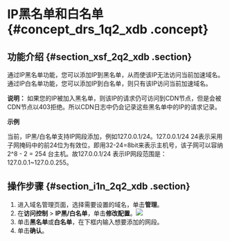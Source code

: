 # IP黑名单和白名单 {#concept_drs_1q2_xdb .concept}

## 功能介绍 {#section_xsf_2q2_xdb .section}

通过IP黑名单功能，您可以添加IP到黑名单，从而使该IP无法访问当前加速域名。通过IP白名单功能，您可以添加IP到白名单，则只有该IP访问当前加速域名。

**说明：** 如果您的IP被加入黑名单，则该IP的请求仍可访问到CDN节点，但是会被CDN节点以403拒绝。所以CDN日志中仍会记录这些黑名单中的IP的请求记录。

**示例**

当前，IP黑/白名单支持IP网段添加，例如127.0.0.1/24。127.0.0.1/24 24表示采用子网掩码中的前24位为有效位，即用32-24=8bit来表示主机号，该子网可以容纳2^8 - 2 = 254 台主机。故127.0.0.1/24 表示IP网段范围是：127.0.0.1~127.0.0.255。

## 操作步骤 {#section_i1n_2q2_xdb .section}

1.  进入域名管理页面，选择需要设置的域名，单击**管理**。
2.  在**访问控制** \> **IP黑/白名单**，单击**修改配置**。![](http://static-aliyun-doc.oss-cn-hangzhou.aliyuncs.com/assets/img/5153/15438391797283_zh-CN.png)
3.  单击**黑名单**或**白名单**，在下框内输入想要添加的网段。
4.  单击**确认**。

